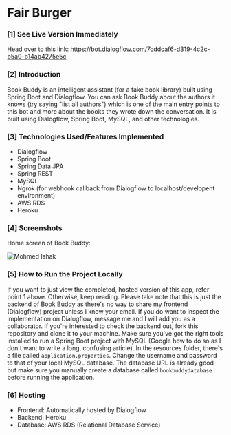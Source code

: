 # Fair Burger

### [1] See Live Version Immediately
Head over to this link: https://bot.dialogflow.com/7cddcaf6-d319-4c2c-b5a0-b14ab4275e5c

### [2] Introduction
Book Buddy is an intelligent assistant (for a fake book library) built using Spring Boot and Dialogflow. You can ask Book Buddy about the authors it knows (try saying "list all authors") which is one of the main entry points to this bot and more about the books they wrote down the conversation. It is built using Dialogflow, Spring Boot, MySQL, and other technologies.

### [3] Technologies Used/Features Implemented
* Dialogflow
* Spring Boot
* Spring Data JPA
* Spring REST
* MySQL
* Ngrok (for webhook callback from Dialogflow to localhost/developent environment)
* AWS RDS
* Heroku 

### [4] Screenshots
Home screen of Book Buddy:

![Mohmed Ishak](https://user-images.githubusercontent.com/52876913/131381266-9a883e16-5d25-4f53-95fd-d398e5734253.png)

### [5] How to Run the Project Locally
If you want to just view the completed, hosted version of this app, refer point 1 above. Otherwise, keep reading. Please take note that this is just the backend of Book Buddy as there's no way to share my frontend (Dialogflow) project unless I know your email. If you do want to inspect the implementation on Dialogflow, message me and I will add you as a collaborator. If you're interested to check the backend out, fork this repository and clone it to your machine. Make sure you've got the right tools installed to run a Spring Boot project with MySQL (Google how to do so as I don't want to write a long, confusing article). In the resources folder, there's a file called `application.properties`. Change the username and password to that of your local MySQL database. The database URL is already good but make sure you manually create a database called `bookbuddydatabase` before running the application. 

### [6] Hosting
* Frontend: Automatically hosted by Dialogflow
* Backend: Heroku
* Database: AWS RDS (Relational Database Service)

